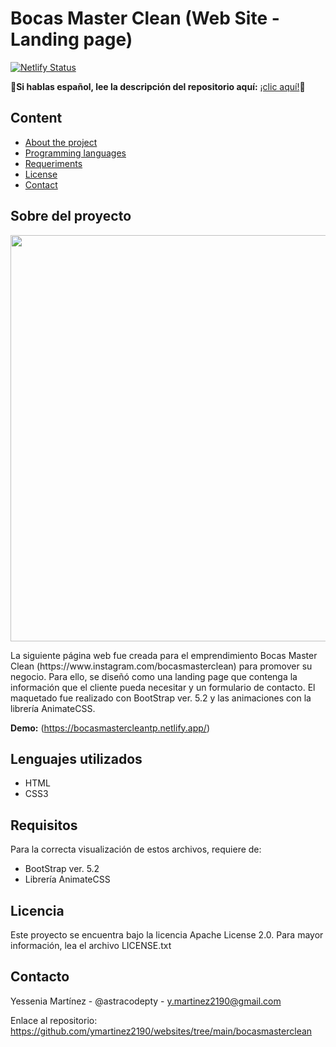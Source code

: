 
# Bocas Master Clean (Web Site - Landing page)
[![Netlify Status](https://api.netlify.com/api/v1/badges/c9aa7e01-ab0d-4b47-abed-7094ed011877/deploy-status)](https://app.netlify.com/sites/bocasmastercleantp/deploys)

 **:red_circle:Si hablas español, lee la descripción del repositorio aquí:** [¡clic aquí!](README.md):red_circle: 

## Content
- [About the project](https://github.com/ymartinez2190/websites/edit/main/bocasmasterclean/README.md#sobre-del-proyecto)
- [Programming languages](https://github.com/ymartinez2190/websites/edit/main/bocasmasterclean/README.md#lenguajes-utilizados)
- [Requeriments](https://github.com/ymartinez2190/websites/edit/main/bocasmasterclean/README.md#requisitos)
- [License](https://github.com/ymartinez2190/websites/edit/main/bocasmasterclean/README.md#licencia)
- [Contact](https://github.com/ymartinez2190/websites/edit/main/bocasmasterclean/README.md#contacto)

## Sobre del proyecto
<p align="center">
<img src="https://github.com/ymartinez2190/Bocas-master-clean-website/blob/main/img/Bocas-master-clean-website-complete-screenshot.png" width="700" height="650">
</p>
La siguiente página web fue creada para el emprendimiento Bocas Master Clean (https://www.instagram.com/bocasmasterclean) para promover su negocio. Para ello, se diseñó como una landing page que contenga la información que el cliente pueda necesitar y un formulario de contacto. El maquetado fue realizado con BootStrap ver. 5.2 y las animaciones con la librería AnimateCSS.

**Demo:** (https://bocasmastercleantp.netlify.app/)

## Lenguajes utilizados
 - HTML
 - CSS3

## Requisitos
Para la correcta visualización de estos archivos, requiere de:
- BootStrap ver. 5.2
- Librería AnimateCSS

## Licencia
Este proyecto se encuentra bajo la licencia Apache License 2.0. Para mayor información, lea el archivo LICENSE.txt

## Contacto
Yessenia Martínez - @astracodepty - y.martinez2190@gmail.com

Enlace al repositorio: https://github.com/ymartinez2190/websites/tree/main/bocasmasterclean
